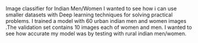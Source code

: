 Image classifier for Indian Men/Women I wanted to see how i can use smaller datasets with Deep learning techniques for solving practical problems. I trained a model with 60 urban indian men and women images .The validation set contains 10 images each of women and men. I wanted to see how accurate my model was by testing with rural indian men/women.
